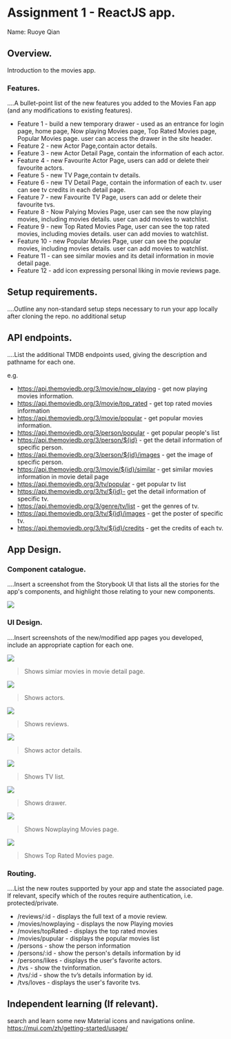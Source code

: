 # Assignment 1 - ReactJS app.

Name: Ruoye Qian

## Overview.

Introduction to the movies app.

### Features.
....A bullet-point list of the new features you added to the Movies Fan app (and any modifications to existing features).
 
+ Feature 1 - build a new temporary drawer - used as an entrance for login page, home page, Now playing Movies page, Top Rated Movies page, Popular Movies page. user can access the drawer in the site header.
+ Feature 2 - new Actor Page,contain actor details.
+ Feature 3 - new Actor Detail Page, contain the information of each actor.
+ Feature 4 - new Favourite Actor Page, users can add or delete their favourite actors.
+ Feature 5 - new TV Page,contain tv details.
+ Feature 6 - new TV Detail Page, contain the information of each tv. user can see tv credits in each detail page.
+ Feature 7 - new Favourite TV Page, users can add or delete their favourite tvs.
+ Feature 8 - Now Palying Movies Page, user can see the now playing movies, including movies details. user can add movies to watchlist.
+ Feature 9 - new Top Rated Movies Page, user can see the top rated movies, including movies details. user can add movies to watchlist.
+ Feature 10 - new Popular Movies Page, user can see the popular movies, including movies details. user can add movies to watchlist.
+ Feature 11 - can see similar movies and its detail information in movie detail page.
+ Feature 12 - add icon expressing personal liking in movie reviews page.

## Setup requirements.
....Outline any non-standard setup steps necessary to run your app locally after cloning the repo.
no additional setup


## API endpoints.
....List the additional TMDB endpoints used, giving the description and pathname for each one. 

e.g.
+ https://api.themoviedb.org/3/movie/now_playing - get now playing movies information.
+ https://api.themoviedb.org/3/movie/top_rated - get top rated movies information
+ https://api.themoviedb.org/3/movie/popular -  get popular movies information.
+ https://api.themoviedb.org/3/person/popular - get popular people's list
+ https://api.themoviedb.org/3/person/${id} - get the detail information of specific person.
+ https://api.themoviedb.org/3/person/${id}/images - get the image of specific person.
+ https://api.themoviedb.org/3/movie/${id}/similar - get similar movies information in movie detail page
+ https://api.themoviedb.org/3/tv/popular - get popular tv list
+ https://api.themoviedb.org/3/tv/${id}- get the detail information of specific tv.
+ https://api.themoviedb.org/3/genre/tv/list - get the genres of tv.
+ https://api.themoviedb.org/3/tv/${id}/images - get the poster of specific tv.
+ https://api.themoviedb.org/3/tv/${id}/credits - get the credits of each tv.


## App Design.

### Component catalogue.
....Insert a screenshot from the Storybook UI that lists all the stories for the app's components, and highlight those relating to your new components.

![](./images/storybook.png)



### UI Design.
....Insert screenshots of the new/modified app pages you developed, include an appropriate caption for each one.

![ ](../images/similarMovie.ipg)

>Shows simiar movies in movie detail page.

![ ](../images/actor.ipg)

>Shows actors.

![ ](../images/review.ipg)

>Shows reviews.

![ ](../images/actorDetails.ipg)

>Shows actor details.

![ ](../images/TV.ipg)

>Shows TV list.

![ ](../images/drawer.ipg)

>Shows drawer.

![ ](../images/nowplaying.ipg)

>Shows Nowplaying Movies page.

![ ](../images/topRated.ipg)

>Shows Top Rated Movies page.





### Routing.
....List the new routes supported by your app and state the associated page. If relevant, specify which of the routes require authentication, i.e. protected/private.

+ /reviews/:id - displays the full text of a movie review.
+ /movies/nowplaying - displays the now Playing movies
+ /movies/topRated - displays the top rated movies
+ /movies/pupular - displays the popular movies list
+ /persons - show the person information
+ /persons/:id - show the person's details information by id
+ /persons/likes - displays the user's favorite actors.
+ /tvs - show the tvinformation.
+ /tvs/:id - show the tv’s details information by id.
+ /tvs/loves - displays the user's favorite tvs.

## Independent learning (If relevant).

search and learn some new Material icons and navigations online.
https://mui.com/zh/getting-started/usage/
